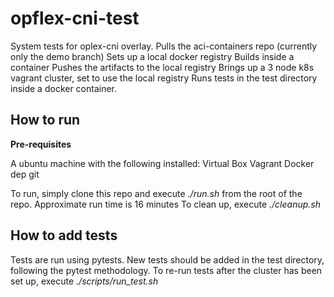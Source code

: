 # opflex-cni-test
System tests for oplex-cni overlay. 
  Pulls the aci-containers repo (currently only the demo branch)
  Sets up a local docker registry
  Builds inside a container
  Pushes the artifacts to the local registry
  Brings up a 3 node k8s vagrant cluster, set to use the local registry
  Runs tests in the test directory inside a docker container.
  
## How to run
**Pre-requisites**

  A ubuntu machine with the following installed:
    Virtual Box
    Vagrant
    Docker
    dep
    git
 
 To run, simply clone this repo and execute *./run.sh* from the root of the repo. Approximate run time is 16 minutes
 To clean up, execute *./cleanup.sh*
 
 ## How to add tests
 Tests are run using pytests. New tests should be added in the test directory, following the pytest methodology.
 To re-run tests after the cluster has been set up, execute *./scripts/run_test.sh*
  
